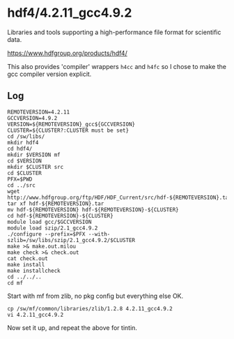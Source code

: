 hdf4/4.2.11_gcc4.9.2
====================

Libraries and tools supporting a high-performance file format for scientific data.

<https://www.hdfgroup.org/products/hdf4/>

This also provides 'compiler' wrappers `h4cc` and `h4fc` so I chose to make the gcc compiler version explicit.

Log
---

    REMOTEVERSION=4.2.11
    GCCVERSION=4.9.2
    VERSION=${REMOTEVERSION}_gcc${GCCVERSION}
    CLUSTER=${CLUSTER?:CLUSTER must be set}
    cd /sw/libs/
    mkdir hdf4
    cd hdf4/
    mkdir $VERSION mf
    cd $VERSION
    mkdir $CLUSTER src
    cd $CLUSTER
    PFX=$PWD
    cd ../src
    wget http://www.hdfgroup.org/ftp/HDF/HDF_Current/src/hdf-${REMOTEVERSION}.tar
    tar xf hdf-${REMOTEVERSION}.tar 
    mv hdf-${REMOTEVERSION} hdf-${REMOTEVERSION}-${CLUSTER}
    cd hdf-${REMOTEVERSION}-${CLUSTER}
    module load gcc/$GCCVERSION
    module load szip/2.1_gcc4.9.2
    ./configure --prefix=$PFX --with-szlib=/sw/libs/szip/2.1_gcc4.9.2/$CLUSTER
    make >& make.out.milou
    make check >& check.out
    cat check.out 
    make install
    make installcheck
    cd ../../..
    cd mf

Start with mf from zlib, no pkg config but everything else OK.

    cp /sw/mf/common/libraries/zlib/1.2.8 4.2.11_gcc4.9.2
    vi 4.2.11_gcc4.9.2

Now set it up, and repeat the above for tintin.

